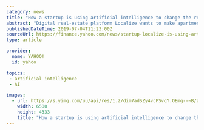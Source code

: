 ```yaml
---
category: news
title: "How a startup is using artificial intelligence to change the real estate industry"
abstract: "Digital real-estate platform Localize wants to make apartment shopping in big cities like New York easier for those on the hunt. The web-based service uses artificial intelligence to help people ..."
publishedDateTime: 2019-07-04T11:23:00Z
sourceUrl: https://finance.yahoo.com/news/startup-localize-is-using-artificial-intelligence-to-change-the-real-estate-industry-113000185.html
type: article

provider:
  name: YAHOO!
  id: yahoo

topics:
 - artificial intelligence
 - AI

images:
  - url: https://s.yimg.com/uu/api/res/1.2/dim7adSZy4vcPSvqY.OEmg--~B/aD00MzMzO3c9NjUwMDtzbT0xO2FwcGlkPXl0YWNoeW9u/https://media-mbst-pub-ue1.s3.amazonaws.com/creatr-images/2019-07/774d8430-9e4d-11e9-a4ff-8966390b9fd0
    width: 6500
    height: 4333
    title: "How a startup is using artificial intelligence to change the real estate industry"
---
```

